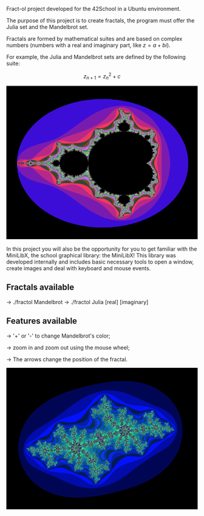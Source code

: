 Fract-ol project developed for the 42School in a Ubuntu environment.

The purpose of this project is to create fractals, the program must offer the Julia set and the Mandelbrot set.

Fractals are formed by mathematical suites and are based on complex numbers (numbers with a real and imaginary part, like $z = a + bi$).

For example, the Julia and Mandelbrot sets are defined by the following suite:

$$
z_{n+1} = z_n^2 + c
$$

![](https://github.com/flaviocaliman/fract-ol_42Porto/blob/main/src/img_readme/Mandelbrot_Set.png)

In this project you will also be the opportunity for you to get familiar with the MiniLibX, the school graphical library: the MiniLibX!
This library was developed internally and includes basic necessary tools to open a window, create images and deal with keyboard and mouse events.

## Fractals available

-> ./fractol Mandelbrot
-> ./fractol Julia [real] [imaginary]

## Features available

-> '+' or '-' to change Mandelbrot's color;

-> zoom in and zoom out using the mouse wheel;

-> The arrows change the position of the fractal.

![](https://github.com/flaviocaliman/fract-ol_42Porto/blob/main/src/img_readme/Julia_Set_-0.70_0.35.png)
